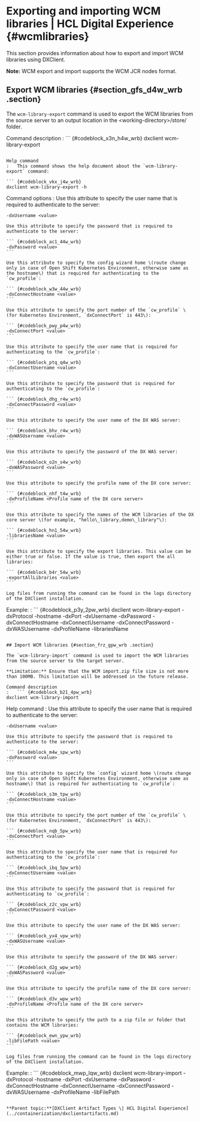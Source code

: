 # Exporting and importing WCM libraries \| HCL Digital Experience {#wcmlibraries}

This section provides information about how to export and import WCM libraries using DXClient.

**Note:** WCM export and import supports the WCM JCR nodes format.

## Export WCM libraries {#section_gfs_d4w_wrb .section}

The `wcm-library-export` command is used to export the WCM libraries from the source server to an output location in the <working-directory\>/store/ folder.

Command description
:   ``` {#codeblock_x3n_h4w_wrb}
dxclient wcm-library-export

```

Help command
:   This command shows the help document about the `wcm-library-export` command:

``` {#codeblock_vkx_j4w_wrb}
dxclient wcm-library-export -h
```

Command options
:   Use this attribute to specify the user name that is required to authenticate to the server:

``` {#codeblock_jjz_m4w_wrb}
-dxUsername <value>
```

    Use this attribute to specify the password that is required to authenticate to the server:

    ``` {#codeblock_ac1_44w_wrb}
    -dxPassword <value>
    ```

    Use this attribute to specify the config wizard home \(route change only in case of Open Shift Kubernetes Environment, otherwise same as the hostname\) that is required for authenticating to the `cw_profile`:

    ``` {#codeblock_w3w_44w_wrb}
    -dxConnectHostname <value>
    ```

    Use this attribute to specify the port number of the `cw_profile` \(for Kubernetes Environment, `dxConnectPort` is 443\):

    ``` {#codeblock_pwy_p4w_wrb}
    -dxConnectPort <value>
    ```

    Use this attribute to specify the user name that is required for authenticating to the `cw_profile`:

    ``` {#codeblock_ptq_q4w_wrb}
    -dxConnectUsername <value>
    ```

    Use this attribute to specify the password that is required for authenticating to the `cw_profile`:

    ``` {#codeblock_dhg_r4w_wrb}
    -dxConnectPassword <value>
    ```

    Use this attribute to specify the user name of the DX WAS server:

    ``` {#codeblock_bhv_r4w_wrb}
    -dxWASUsername <value>
    ```

    Use this attribute to specify the password of the DX WAS server:

    ``` {#codeblock_o2n_s4w_wrb}
    -dxWASPassword <value>
    ```

    Use this attribute to specify the profile name of the DX core server:

    ``` {#codeblock_nhf_t4w_wrb}
    -dxProfileName <Profile name of the DX core server> 
    ```

    Use this attribute to specify the names of the WCM libraries of the DX core server \(for example, "hello\_library,demo\_library"\):

    ``` {#codeblock_hn1_54w_wrb}
    -librariesName <value>
    ```

    Use this attribute to specify the export libraries. This value can be either true or false. If the value is true, then export the all libraries:

    ``` {#codeblock_b4r_54w_wrb}
    -exportAllLibraries <value>
    ```

    Log files from running the command can be found in the logs directory of the DXClient installation.

Example:
:   ``` {#codeblock_p3y_2pw_wrb}
 dxclient wcm-library-export -dxProtocol <dxProtocol> -hostname <hostname> -dxPort <dxPort> -dxUsername <dxUsername> -dxPassword <dxPassword>  -dxConnectHostname <dxConnectHostname> -dxConnectUsername <dxConnectUsername> -dxConnectPassword <dxConnectPassword> -dxWASUsername <dxWASUsername> -dxProfileName <dxProfileName> -librariesName <librariesName> 
```

## Import WCM libraries {#section_frz_gpw_wrb .section}

The `wcm-library-import` command is used to import the WCM libraries from the source server to the target server.

**Limitation:** Ensure that the WCM import.zip file size is not more than 100MB. This limitation will be addressed in the future release.

Command description
:   ``` {#codeblock_b21_4pw_wrb}
dxclient wcm-library-import

```

Help command
:   Use this attribute to specify the user name that is required to authenticate to the server:

``` {#codeblock_nfj_spw_wrb}
-dxUsername <value> 
```

    Use this attribute to specify the password that is required to authenticate to the server:

    ``` {#codeblock_m4w_spw_wrb}
    -dxPassword <value>
    ```

    Use this attribute to specify the `config` wizard home \(route change only in case of Open Shift Kubernetes Environment, otherwise same as hostname\) that is required for authenticating to `cw_profile`:

    ``` {#codeblock_s3m_tpw_wrb}
    -dxConnectHostname <value>
    ```

    Use this attribute to specify the port number of the `cw_profile` \(for Kubernetes Environment, `dxConnectPort` is 443\):

    ``` {#codeblock_nqb_5pw_wrb}
    -dxConnectPort <value>
    ```

    Use this attribute to specify the user name that is required for authenticating to the `cw_profile`:

    ``` {#codeblock_ibq_5pw_wrb}
    -dxConnectUsername <value>
    ```

    Use this attribute to specify the password that is required for authenticating to `cw_profile`:

    ``` {#codeblock_z2c_vpw_wrb}
    -dxConnectPassword <value>
    ```

    Use this attribute to specify the user name of the DX WAS server:

    ``` {#codeblock_yx4_vpw_wrb}
    -dxWASUsername <value>
    ```

    Use this attribute to specify the password of the DX WAS server:

    ``` {#codeblock_d2g_wpw_wrb}
    -dxWASPassword <value>
    ```

    Use this attribute to specify the profile name of the DX core server:

    ``` {#codeblock_d3v_wpw_wrb}
    -dxProfileName <Profile name of the DX core server> 
    ```

    Use this attribute to specify the path to a zip file or folder that contains the WCM libraries:

    ``` {#codeblock_ewn_ypw_wrb}
    -libFilePath <value>
    ```

    Log files from running the command can be found in the logs directory of the DXClient installation.

Example:
:   ``` {#codeblock_mwp_lqw_wrb}
dxclient wcm-library-import -dxProtocol <dxProtocol> -hostname <hostname> -dxPort <dxPort> -dxUsername <dxUsername> -dxPassword <dxPassword>  -dxConnectHostname <dxConnectHostname> -dxConnectUsername <dxConnectUsername> -dxConnectPassword <dxConnectPassword> -dxWASUsername <dxWASUsername> -dxProfileName <dxProfileName> -libFilePath <libFilePath> 
```

**Parent topic:**[DXClient Artifact Types \| HCL Digital Experience](../containerization/dxclientartifacts.md)

